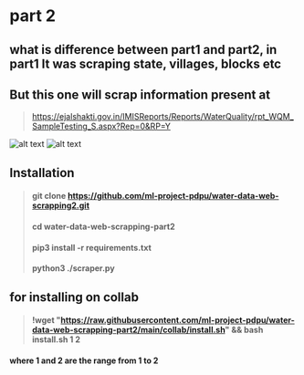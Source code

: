 # part 2

## what is difference between part1 and part2, in part1 It was scraping state, villages, blocks etc
## But this one will scrap information present at 

> https://ejalshakti.gov.in/IMISReports/Reports/WaterQuality/rpt_WQM_SampleTesting_S.aspx?Rep=0&RP=Y

![alt text](https://github.com/ml-project-pdpu/water-data-web-scrapping-part2/blob/main/images/image0.png?raw=true)
![alt text](https://github.com/ml-project-pdpu/water-data-web-scrapping-part2/blob/main/images/image1.png?raw=true)

## Installation

> #### git clone https://github.com/ml-project-pdpu/water-data-web-scrapping2.git
> #### cd water-data-web-scrapping-part2
> #### pip3 install -r requirements.txt
> #### python3 ./scraper.py

## for installing on collab
> #### !wget "https://raw.githubusercontent.com/ml-project-pdpu/water-data-web-scrapping-part2/main/collab/install.sh" && bash install.sh 1 2

#### where 1 and 2 are the range from 1 to 2
